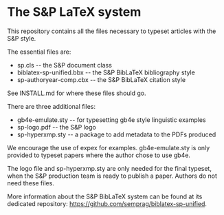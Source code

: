 # The S&P LaTeX system

This repository contains all the files necessary to typeset articles with the S&P style.

The essential files are:

* sp.cls -- the S&P document class
* biblatex-sp-unified.bbx -- the S&P BibLaTeX bibliography style
* sp-authoryear-comp.cbx -- the S&P BibLaTeX citation style

See INSTALL.md for where these files should go.

There are three additional files:

* gb4e-emulate.sty -- for typesetting gb4e style linguistic examples
* sp-logo.pdf -- the S&P logo
* sp-hyperxmp.sty -- a package to add metadata to the PDFs produced

We encourage the use of expex for examples. gb4e-emulate.sty is only provided to typeset papers where the author chose to use gb4e.

The logo file and sp-hyperxmp.sty are only needed for the final typeset, when the S&P production team is ready to publish a paper. Authors do not need these files.

More information about the S&P BibLaTeX system can be found at its dedicated repository: https://github.com/semprag/biblatex-sp-unified.
